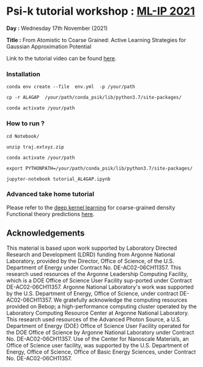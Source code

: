 #  **Psi-k tutorial workshop : [ML-IP 2021](https://www.mlip-workshop-2021.xyz)**

**Day :** Wednesday 17th November (2021)

**Title :** From Atomistic to Coarse Grained: Active Learning Strategies for Gaussian Approximation Potential

Link to the tutorial video can be found [here](https://youtu.be/yDDMNh2-fbk).

### Installation 

```
conda env create --file  env.yml  -p /your/path

cp -r AL4GAP  /your/path/conda_psik/lib/python3.7/site-packages/

conda activate /your/path

```

### How to run ?

```
cd Notebook/

unzip traj.extxyz.zip

conda activate /your/path

export PYTHONPATH=/your/path/conda_psik/lib/python3.7/site-packages/

jupyter-notebook tutorial_AL4GAP.ipynb

```

### Advanced take home tutorial

Please refer to the [deep kernel learning](http://proceedings.mlr.press/v51/wilson16.html)  for coarse-grained density Functional theory predictions [here](https://github.com/TheJacksonLab/ECG_ActiveLearning). 



## Acknowledgements
This material is based upon work supported by Laboratory Directed Research and Development (LDRD) funding from Argonne National Laboratory, provided by the Director, Office of Science, of the U.S. Department of Energy under Contract No. DE-AC02-06CH11357. This research used resources of the Argonne Leadership Computing Facility, which is a DOE Office of Science User Facility sup-ported under Contract DE-AC02-06CH11357. Argonne National Laboratory's work was supported by the U.S. Department of Energy, Office of Science, under contract DE-AC02-06CH11357. We gratefully acknowledge the computing resources provided on Bebop; a high-performance computing cluster operated by the Laboratory Computing Resource Center at Argonne National Laboratory. This research used resources of the Advanced Photon Source, a U.S. Department of Energy (DOE) Office of Science User Facility operated for the DOE Office of Science by Argonne National Laboratory under Contract No. DE-AC02-06CH11357. Use of the Center for Nanoscale Materials, an Office of Science user facility, was supported by the U.S. Department of Energy, Office of Science, Office of Basic Energy Sciences, under Contract No. DE-AC02-06CH11357.
